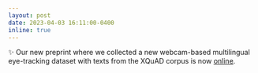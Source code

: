 ```yaml
---
layout: post
date: 2023-04-03 16:11:00-0400
inline: true
---
```

:sparkles: Our new preprint where we collected a new webcam-based multilingual eye-tracking dataset with texts from the XQuAD corpus is now [online](https://arxiv.org/abs/2303.17876).